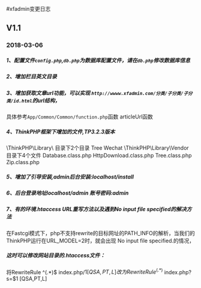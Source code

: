 #xfadmin变更日志

## V1.1
### 2018-03-06

##### 1、配置文件`config.php`,`db.php`为数据库配置文件，请在`db.php`修改数据库信息
##### 2、增加栏目英文目录
##### 3、增加获取文章url功能，可以实现 `http://wwww.xfadmin.com/分类/子分类/子分类/id.html`的url结构，
具体参考`App/Common/Common/function.php`函数 articleUrl函数
##### 4、ThinkPHP框架下增加的文件,TP3.2.3版本
\ThinkPHP\Library\ 目录下2个目录
Tree
Wechat
\ThinkPHP\Library\Vendor  目录下4个文件
Database.class.php
HttpDownload.class.php
Tree.class.php
Zip.class.php
##### 5、增加了引导安装,admin后台安装:localhost/install  
##### 6、后台登录地址localhost/admin  账号密码:admin
##### 7、有的环境.htaccess URL重写方法以及遇到No input file specified的解决方法
在Fastcgi模式下，php不支持rewrite的目标网址的PATH_INFO的解析，当我们的 ThinkPHP运行在URL_MODEL=2时，就会出现
 No input file specified.的情况，
##### 这时可以修改网站目录的.htaccess文件： 
将RewriteRule ^(.*)$ index.php/$1 [QSA,PT,L] 
改为 RewriteRule ^(.*)$ index.php?s=$1 [QSA,PT,L] 
